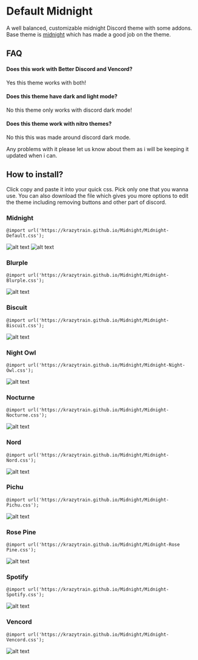 # Default Midnight
A well balanced, customizable midnight Discord theme with some addons. Base theme is [midnight](https://github.com/refact0r/midnight-discord) which has made a good job on the theme.
## FAQ
#### Does this work with Better Discord and Vencord?
Yes this theme works with both!
#### Does this theme have dark and light mode?
No this theme only works with discord dark mode!
#### Does this theme work with nitro themes?
No this this was made around discord dark mode.

Any problems with it please let us know about them as i will be keeping it updated when i can.

## How to install?
Click copy and paste it into your quick css. Pick only one that you wanna use.
You can also download the file which gives you more options to edit the theme including removing buttons and other part of discord.
### Midnight
```
@import url('https://krazytrain.github.io/Midnight/Midnight-Default.css');
```
![alt text](https://i.postimg.cc/TPDGRZS5/midnight-main.png) ![alt text](https://i.postimg.cc/7ZcwrxBy/midnight-settings.png)
### Blurple
```
@import url('https://krazytrain.github.io/Midnight/Midnight-Blurple.css');
```
![alt text](https://i.postimg.cc/Qx7D6d7G/screenshot-129.png)
### Biscuit
```
@import url('https://krazytrain.github.io/Midnight/Midnight-Biscuit.css');
```
![alt text](https://i.postimg.cc/Qx7D6d7G/screenshot-129.png)
### Night Owl
```
@import url('https://krazytrain.github.io/Midnight/Midnight-Night-Owl.css');
```
![alt text](https://i.postimg.cc/Qx7D6d7G/screenshot-129.png)
### Nocturne
```
@import url('https://krazytrain.github.io/Midnight/Midnight-Nocturne.css');
```
![alt text](https://i.postimg.cc/Qx7D6d7G/screenshot-129.png)
### Nord
```
@import url('https://krazytrain.github.io/Midnight/Midnight-Nord.css');
```
![alt text](https://i.postimg.cc/Qx7D6d7G/screenshot-129.png)
### Pichu
```
@import url('https://krazytrain.github.io/Midnight/Midnight-Pichu.css');
```
![alt text](https://i.postimg.cc/Qx7D6d7G/screenshot-129.png)
### Rose Pine
```
@import url('https://krazytrain.github.io/Midnight/Midnight-Rose Pine.css');
```
![alt text](https://i.postimg.cc/Qx7D6d7G/screenshot-129.png)
### Spotify
```
@import url('https://krazytrain.github.io/Midnight/Midnight-Spotify.css');
```
![alt text](https://i.postimg.cc/Qx7D6d7G/screenshot-129.png)
### Vencord
```
@import url('https://krazytrain.github.io/Midnight/Midnight-Vencord.css');
```
![alt text](https://i.postimg.cc/Qx7D6d7G/screenshot-129.png)
